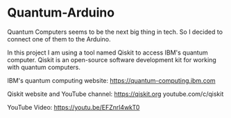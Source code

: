 # Quantum-Arduino

Quantum Computers seems to be the next big thing in tech.
So I decided to connect one of them to the Arduino.

In this project I am using a tool named Qiskit to access IBM's quantum computer.
Qiskit is an open-source software development kit  for working with quantum computers.

IBM's quantum computing website:
https://quantum-computing.ibm.com

Qiskit website and YouTube channel:
https://qiskit.org
youtube.com/c/qiskit

YouTube Video: https://youtu.be/EFZnrl4wkT0
